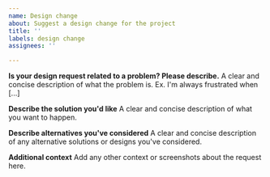 ```yaml
---
name: Design change
about: Suggest a design change for the project
title: ''
labels: design change
assignees: ''

---
```


**Is your design request related to a problem? Please describe.**
A clear and concise description of what the problem is. Ex. I'm always frustrated when [...]

**Describe the solution you'd like**
A clear and concise description of what you want to happen.

**Describe alternatives you've considered**
A clear and concise description of any alternative solutions or designs you've considered.

**Additional context**
Add any other context or screenshots about the request here.
